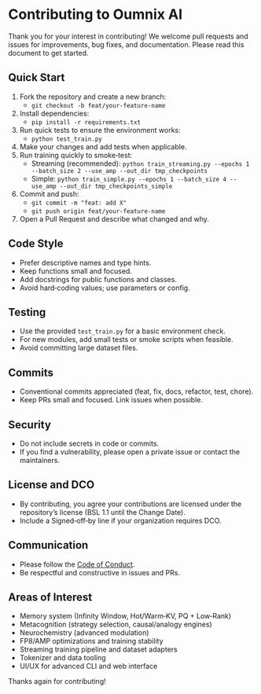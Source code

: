 # Contributing to Oumnix AI

Thank you for your interest in contributing! We welcome pull requests and issues for improvements, bug fixes, and documentation. Please read this document to get started.

## Quick Start
1. Fork the repository and create a new branch:
   - `git checkout -b feat/your-feature-name`
2. Install dependencies:
   - `pip install -r requirements.txt`
3. Run quick tests to ensure the environment works:
   - `python test_train.py`
4. Make your changes and add tests when applicable.
5. Run training quickly to smoke‑test:
   - Streaming (recommended): `python train_streaming.py --epochs 1 --batch_size 2 --use_amp --out_dir tmp_checkpoints`
   - Simple: `python train_simple.py --epochs 1 --batch_size 4 --use_amp --out_dir tmp_checkpoints_simple`
6. Commit and push:
   - `git commit -m "feat: add X"`
   - `git push origin feat/your-feature-name`
7. Open a Pull Request and describe what changed and why.

## Code Style
- Prefer descriptive names and type hints.
- Keep functions small and focused.
- Add docstrings for public functions and classes.
- Avoid hard‑coding values; use parameters or config.

## Testing
- Use the provided `test_train.py` for a basic environment check.
- For new modules, add small tests or smoke scripts when feasible.
- Avoid committing large dataset files.

## Commits
- Conventional commits appreciated (feat, fix, docs, refactor, test, chore).
- Keep PRs small and focused. Link issues when possible.

## Security
- Do not include secrets in code or commits.
- If you find a vulnerability, please open a private issue or contact the maintainers.

## License and DCO
- By contributing, you agree your contributions are licensed under the repository’s license (BSL 1.1 until the Change Date).
- Include a Signed‑off‑by line if your organization requires DCO.

## Communication
- Please follow the [Code of Conduct](CODE_OF_CONDUCT.md).
- Be respectful and constructive in issues and PRs.

## Areas of Interest
- Memory system (Infinity Window, Hot/Warm‑KV, PQ + Low‑Rank)
- Metacognition (strategy selection, causal/analogy engines)
- Neurochemistry (advanced modulation)
- FP8/AMP optimizations and training stability
- Streaming training pipeline and dataset adapters
- Tokenizer and data tooling
- UI/UX for advanced CLI and web interface

Thanks again for contributing!
